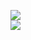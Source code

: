 [![](https://img.shields.io/badge/Made%20With-Github%20Spray-lightgrey.svg?style=for-the-badge&logo=github)](https://github.com/Annihil/github-spray#519)  
[![](https://i.imgur.com/2DrTn0Z.gif)](https://github.com/Annihil/github-spray)